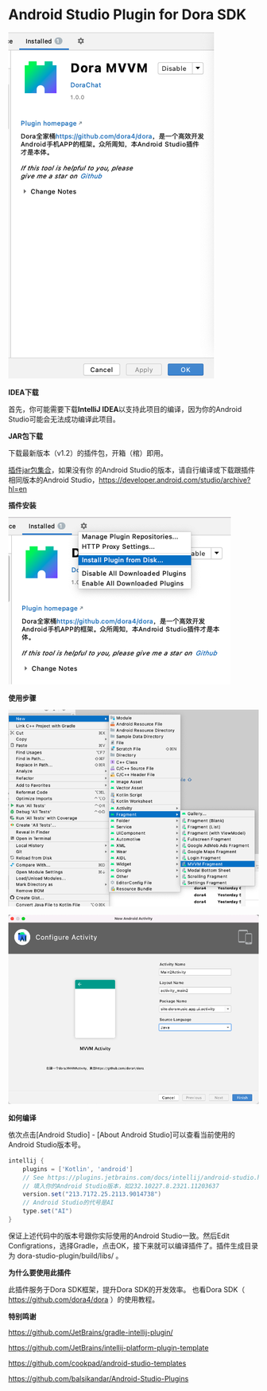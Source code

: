 # Android Studio Plugin for Dora SDK

![product](https://github.com/dora4/dora-studio-plugin/blob/main/art/product.png)

**IDEA下载**

首先，你可能需要下载**IntelliJ IDEA**以支持此项目的编译，因为你的Android Studio可能会无法成功编译此项目。

**JAR包下载**

下载最新版本（v1.2）的插件包，开箱（棺）即用。

<a href='https://github.com/dora4/dora-studio-plugin/blob/main/art/'>插件jar包集合</a>，如果没有你
的Android Studio的版本，请自行编译或下载跟插件相同版本的Android Studio，https://developer.android.com/studio/archive?hl=en 

**插件安装**

![install-jar](https://github.com/dora4/dora-studio-plugin/blob/main/art/install-jar.png)

**使用步骤**

![step1](https://github.com/dora4/dora-studio-plugin/blob/main/art/step1.png)

![step2](https://github.com/dora4/dora-studio-plugin/blob/main/art/step2.png)

**如何编译**

依次点击[Android Studio] - [About Android Studio]可以查看当前使用的Android Studio版本号。

```groovy
intellij {
    plugins = ['Kotlin', 'android']
    // See https://plugins.jetbrains.com/docs/intellij/android-studio.html#android-studio-releases-listing
    // 填入你的Android Studio版本，如232.10227.8.2321.11203637
    version.set("213.7172.25.2113.9014738")
    // Android Studio的代号是AI
    type.set("AI")
}
```
保证上述代码中的版本号跟你实际使用的Android Studio一致。然后Edit Configrations，选择Gradle，点击OK，接下来就可以编译插件了。插件生成目录为 dora-studio-plugin/build/libs/ 。

**为什么要使用此插件**

此插件服务于Dora SDK框架，提升Dora SDK的开发效率。
也看Dora SDK（ https://github.com/dora4/dora ）的使用教程。

**特别鸣谢**

https://github.com/JetBrains/gradle-intellij-plugin/

https://github.com/JetBrains/intellij-platform-plugin-template

https://github.com/cookpad/android-studio-templates

https://github.com/balsikandar/Android-Studio-Plugins
